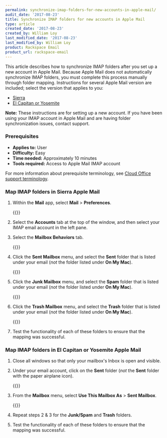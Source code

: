 ```yaml
---
permalink: synchronize-imap-folders-for-new-accounts-in-apple-mail/
audit_date: '2017-08-23'
title: Synchronize IMAP folders for new accounts in Apple Mail
type: article
created_date: '2017-08-23'
created_by: William Loy
last_modified_date: '2017-08-23'
last_modified_by: William Loy
product: Rackspace Email
product_url: rackspace-email
---
```


This article describes how to synchronize IMAP folders after you set up a new account in Apple Mail. Because Apple Mail does not automatically synchronize IMAP folders, you must complete this process manually through folder mapping. Instructions for several Apple Mail version are included; select the version that applies to you:

 - [Sierra](#map-imap-folders-in-sierra-apple-mail)
 - [El Capitan or Yosemite](#map-imap-folders-in-el-capitan-or-yosemite-apple-mail)

 
 **Note:** These instructions are for setting up a new account. If you have been using your IMAP account in Apple Mail and are having folder synchronization issues, contact support.

### Prerequisites

- **Applies to:** User
- **Difficulty:** Easy
- **Time needed:** Approximately 10 minutes
- **Tools required:**  Access to Apple Mail IMAP account

For more information about prerequisite terminology, see [Cloud Office support terminology](/how-to/cloud-office-support-terminology/).

### Map IMAP folders in Sierra Apple Mail

 1. Within the **Mail** app, select **Mail** > **Preferences**.

     {{<image src="preference-mapping-sierra.png" alt="" title="">}}

 2. Select the **Accounts** tab at the top of the window, and then select your IMAP email account in the left pane.
 
 3. Select the **Mailbox Behaviors** tab.

     {{<image src="IMAP_MailboxBehaviors.png" alt="" title="">}}

 4. Click the **Sent Mailbox** menu, and select the **Sent** folder that is listed under your email (*not* the folder listed under **On My Mac**).

     {{<image src="IMAP_SentFolderMapping.png" alt="" title="">}}

 5. Click the **Junk Mailbox** menu, and select the **Spam** folder that is listed under your email (*not* the folder listed under **On My Mac**).

     {{<image src="IMAP_SpamFolderMapping.png" alt="" title="">}}

 6. Click the **Trash Mailbox** menu, and select the **Trash** folder that is listed under your email (*not* the folder listed under **On My Mac**).

     {{<image src="IMAP_TrashFolderMapping.png" alt="" title="">}}


 7. Test the functionality of each of these folders to ensure that the mapping was successful.  

### Map IMAP folders in El Capitan or Yosemite Apple Mail

 1. Close all windows so that only your mailbox's Inbox is open and visible.
 
 2. Under your email account, click on the **Sent** folder  (*not* the **Sent** folder with the paper airplane icon).

    {{<image src="el_capitan_yosemite_MailboxFolderList.png" alt="" title="">}}

 3. From the **Mailbox** menu, select **Use This Mailbox As** > **Sent Mailbox**.

    {{<image src="el_capitan_yosemite_FolderMapping_Sent.png" alt="" title="">}}

 4. Repeat steps 2 & 3 for the **Junk/Spam** and **Trash** folders.

 5. Test the functionality of each of these folders to ensure that the mapping was successful.  
